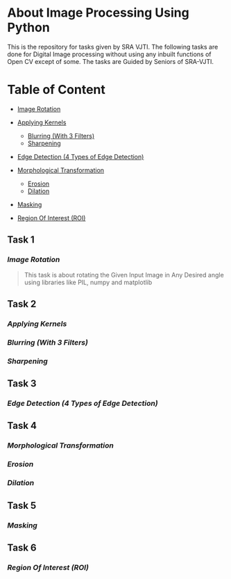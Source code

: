 # About Image Processing Using Python
This is the repository for tasks given by SRA VJTI. The following tasks are done for Digital Image processing without using any inbuilt functions of Open CV except of some. The tasks are Guided by Seniors of SRA-VJTI.

# Table of Content
* [Image Rotation](Image_Rotation)


* [Applying Kernels](Kernels)
  * [ Blurring (With 3 Filters)](Kernels)
  * [Sharpening](Kernels)
* [Edge Detection (4 Types of Edge Detection)](Edge_Detection )
* [Morphological Transformation](morphological_tranformation)
  * [Erosion](morphological_tranformation)
  * [Dilation](morphological_tranformation)
* [Masking](Masking)
* [Region Of Interest (ROI)](ROI)

## Task 1
### <em> Image Rotation </em>
> This task is about rotating the Given Input Image in Any Desired angle using libraries like PIL, numpy and matplotlib
## Task 2
### <em> Applying Kernels </em>
### <em> Blurring (With 3 Filters) </em>
### <em> Sharpening </em>
## Task 3
### <em> Edge Detection (4 Types of Edge Detection)</em>
## Task 4
### <em>Morphological Transformation </em>
### <em> Erosion </em>
### <em> Dilation </em>
## Task 5
### <em> Masking</em>
## Task 6
### <em>Region Of Interest (ROI) </em>
